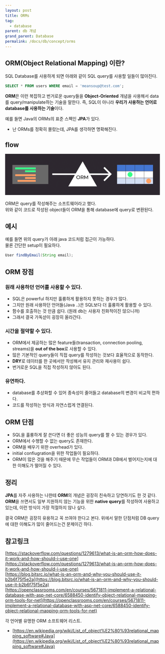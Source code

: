 ```yaml
---
layout: post
title: ORMs
tag:
  - database
parent: db 개념
grand_parent: Database
permalink: /docs/db/concept/orms
---
```


## ORM(Object Relational Mapping) 이란?

SQL Database를 사용하게 되면 아래와 같이 SQL query를 사용할 일들이 많아진다.  
```SQL
SELECT * FROM users WHERE email = 'meansoup@test.com';
```

**ORM**은 이런 복잡하고 번거로운 query들을 **Object-Oriented** 개념을 사용해서 data를 query/manipulate하는 기술을 말한다.
즉, SQL이 아니라 **우리가 사용하는 언어로 database를 사용하는 기술**이다.

예를 들면 Java의 ORMs의 표준 스펙인 **JPA**가 있다.  
- 난 ORMs를 정확히 몰랐는데, JPA를 생각하면 명확해진다.


## flow

![orm](/images/post/database/orm.png)

ORM은 query를 작성해주는 소프트웨어라고 했다.  
위와 같이 코드로 작성된 object들이 ORM을 통해 database에 query로 변환된다.

## 예시

예를 들면 위의 query가 아래 java 코드처럼 접근이 가능하다.  
물론 간단한 setup이 필요하다.

```java
User findByEmail(String email);
```


## ORM 장점

### 원래 사용하던 언어를 사용할 수 있다.

- SQL은 powerful 하지만 훌륭하게 활용하지 못하는 경우가 많다.
- 그치만 원래 사용하던 언어들(Java ..)은 SQL보다 더 훌륭하게 활용할 수 있다.
- 함수를 호출하는 것 만큼 쉽다. (원래 db는 사용자 친화적이진 않으니까)
- 그래서 결국 가독섣이 굉장히 올라간다.

### 시간을 절약할 수 있다.

- ORM에서 제공하는 많은 feature들(transaction, connection pooling, streams)을 **out of the box**로 사용할 수 있다.
- 많은 기본적인 query들이 직접 query를 작성하는 것보다 효율적으로 동작한다.
- **DRY**로 데이터를 한 곳에서만 작성해서 유지 관리와 재사용이 쉽다.  
- 번거로운 SQL을 직접 작성하지 않아도 된다.

### 유연하다.

- database를 추상화할 수 있어 종속성이 줄어들고 database의 변경이 비교적 편하다.
- 코드를 작성하는 방식과 자연스럽게 연결된다.


## ORM 단점

- SQL을 훌륭하게 잘 쓴다면 더 좋은 성능의 query를 짤 수 있는 경우가 있다.
- ORM에서 수행할 수 없는 query도 존재한다.
- ORM을 배우기 위한 overhead가 있다.
- initial confiugration을 위한 작업들이 필요하다.
- ORM이 많은 것을 해주기 때문에 무슨 작업들이 ORM과 DB에서 벌어지는지에 대한 이해도가 떨어질 수 있다.


## 정리

**JPA**를 자주 사용하는 나한테 **ORM**의 개념은 굉장히 친숙하고 당연하기도 한 것 같다.  
**ORM**을 쓰면서도 일부 지원하지 않는 기능을 위한 **native query**를 작성하여 사용하고 있는데, 이런 방식이 가장 적절하지 않나 싶다.  

결국 ORM은 굉장히 유용하고 꼭 쓰여야 한다고 본다.
위에서 말한 단점처럼 DB query에 대한 이해도가 많이 줄어드는건 문제이긴 하다.



## 참고링크

[https://stackoverflow.com/questions/1279613/what-is-an-orm-how-does-it-work-and-how-should-i-use-one](https://stackoverflow.com/questions/1279613/what-is-an-orm-how-does-it-work-and-how-should-i-use-one)  
[https://blog.bitsrc.io/what-is-an-orm-and-why-you-should-use-it-b2b6f75f5e2a](https://blog.bitsrc.io/what-is-an-orm-and-why-you-should-use-it-b2b6f75f5e2a)    
[https://openclassrooms.com/en/courses/5671811-implement-a-relational-database-with-asp-net-core/6588450-identify-object-relational-mapping-orm-tools-for-net](https://openclassrooms.com/en/courses/5671811-implement-a-relational-database-with-asp-net-core/6588450-identify-object-relational-mapping-orm-tools-for-net)  

각 언어별 유명한 ORM 소프트웨어 리스트.
- [https://en.wikipedia.org/wiki/List_of_object%E2%80%93relational_mapping_software#Java](https://en.wikipedia.org/wiki/List_of_object%E2%80%93relational_mapping_software#Java)
